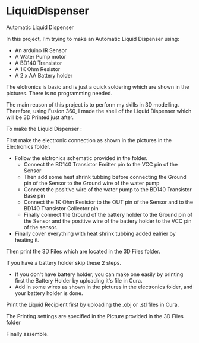 # LiquidDispenser
Automatic Liquid Dispenser

In this project, I'm trying to make an Automatic Liquid Dispenser using:

 - An arduino IR Sensor
 - A Water Pump motor
 - A BD140 Transistor
 - A 1K Ohm Resistor
 - A 2 x AA Battery holder

The elctronics is basic and is just a quick soldering which are shown in the pictures.
There is no programming needed.

The main reason of this project is to perform my skills in 3D modelling.
Therefore, using Fusion 360, I made the shell of the Liquid Dispenser which will be 3D  Printed just after.

To make the Liquid Dispenser :

First make the electronic connection as shown in the pictures in the Electronics folder.

  - Follow the elctronics schematic provided in the folder.
    - Connect the BD140 Transistor Emitter pin to the VCC pin of the Sensor
    - Then add some heat shrink tubbing before connecting the Ground pin of the Sensor to the Ground wire of the water pump
    - Connect the positive wire of the water pump to the BD140 Transistor Base pin 
    - Connect the 1K Ohm Resistor to the OUT pin of the Sensor and to the BD140 Transistor Collector pin
    - Finally connect the Ground of the battery holder to the Ground pin of the Sensor and the positive wire of the battery holder to the VCC pin of the sensor.
  - Finally cover everything with heat shrink tubbing added ealrier by heating it.

Then print the 3D Files which are located in the 3D Files folder.

If you have a battery holder skip these 2 steps.
  - If you don't have battery holder, you can make one easily by printing first the Battery Holder by uploading it's file in Cura.
  - Add in some wires as shown in the pictures in the electronics folder, and your battery holder is done.
  
Print the Liquid Recipient first by uploading the .obj or .stl files in Cura.

The Printing settings are specified in the Picture provided in the 3D Files folder

Finally assemble.

